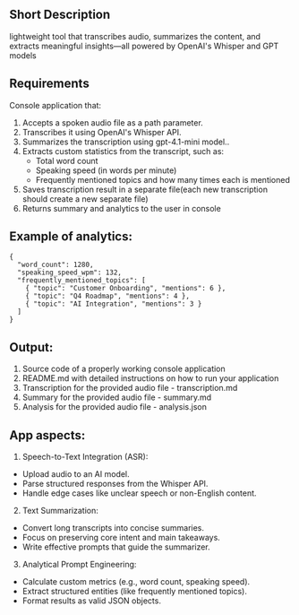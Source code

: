  ## Short Description
 lightweight tool that transcribes audio, summarizes the content, and extracts meaningful insights—all powered by OpenAI's Whisper and GPT models

## Requirements
Console application that:
1. Accepts a spoken audio file as a path parameter.
2. Transcribes it using OpenAI's Whisper API.
3. Summarizes the transcription using gpt-4.1-mini model..
4. Extracts custom statistics from the transcript, such as:
    - Total word count
    - Speaking speed (in words per minute)
    - Frequently mentioned topics and how many times each is mentioned
5. Saves transcription result in a separate file(each new transcription should create a new separate file)
6. Returns summary and analytics to the user in console


## Example of analytics:

``` 
{
  "word_count": 1280,
  "speaking_speed_wpm": 132,
  "frequently_mentioned_topics": [
    { "topic": "Customer Onboarding", "mentions": 6 },
    { "topic": "Q4 Roadmap", "mentions": 4 },
    { "topic": "AI Integration", "mentions": 3 }
  ]
}
```


## Output:
1. Source code of a properly working console application
2. README.md with detailed instructions on how to run your application
3. Transcription for the provided audio file - transcription.md
4. Summary for the provided audio file - summary.md
5. Analysis for the provided audio file - analysis.json

## App aspects: 
1. Speech-to-Text Integration (ASR):
- Upload audio to an AI model.
- Parse structured responses from the Whisper API.
- Handle edge cases like unclear speech or non-English content.

2. Text Summarization:
- Convert long transcripts into concise summaries.
- Focus on preserving core intent and main takeaways.
- Write effective prompts that guide the summarizer.

3. Analytical Prompt Engineering:
- Calculate custom metrics (e.g., word count, speaking speed).
- Extract structured entities (like frequently mentioned topics).
- Format results as valid JSON objects.



